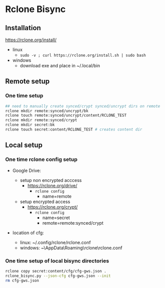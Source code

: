 # Rclone Bisync

## Installation

<https://rclone.org/install/>

- linux
    - `sudo -v ; curl https://rclone.org/install.sh | sudo bash`
- windows
    - download exe and place in ~/.local/bin

## Remote setup

### One time setup

```bash
## need to manually create synced/crypt synced/uncrypt dirs on remote
rclone mkdir remote:synced/uncrypt/bk
rclone touch remote:synced/uncrypt/content/RCLONE_TEST
rclone mkdir remote:synced/crypt
rclone mkdir secret:bk
rclone touch secret:content/RCLONE_TEST # creates content dir
```

## Local setup

### One time rclone config setup

- Google Drive:
    - setup non encrypted acccess
        - <https://rclone.org/drive/>
            - `rclone config`
                - name=remote
    - setup encrypted access
        - <https://rclone.org/crypt/>
            - `rclone config`
                - name=secret
                - remote=remote:synced/crypt

- location of cfg:
    - linux: ~/.config/rclone/rclone.conf
    - windows: ~\AppData\Roaming\rclone\rclone.conf

### One time setup of local bisync directories

```bash
rclone copy secret:content/cfg/cfg-gws.json .
rclone_bisync.py --json-cfg cfg-gws.json --init
rm cfg-gws.json
```
